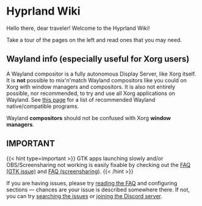 # Hyprland Wiki

Hello there, dear traveler! Welcome to the Hyprland Wiki!

Take a tour of the pages on the left and read ones that you may need.

## Wayland info (especially useful for Xorg users)

A Wayland compositor is a fully autonomous Display Server, like Xorg itself.
It is **not** possible to mix'n'match Wayland compositors like you could on Xorg
with window managers and compositors. It is also not entirely possible, nor recommended,
to try and use all Xorg applications on Wayland. See [this page](../Useful-Utilities) for a
list of recommended Wayland native/compatible programs.

Wayland **compositors** should not be confused with Xorg **window managers**.

## IMPORTANT

{{< hint type=important >}}
GTK apps launching slowly and/or OBS/Screensharing not working
is easily fixable by checking out the
[FAQ (GTK issue)](../FAQ/#some-of-my-apps-take-a-really-long-time-to-open)
and [FAQ (screensharing)](../FAQ/#screenshare--obs-no-worky).
{{< /hint >}}

If you are having issues, please try [reading the FAQ](../FAQ) and configuring
sections — chances are your issue is described somewhere there. If not, you can
try [searching the issues](https://github.com/hyprwm/Hyprland/issues) or
[joining the Discord server](https://discord.gg/hQ9XvMUjjr).
